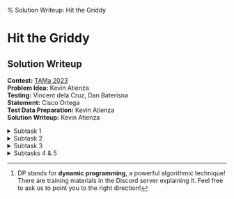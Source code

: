 % Solution Writeup: Hit the Griddy


# Hit the Griddy  
## Solution Writeup

**Contest:** [TAMa 2023](https://noi.ph/tama-2023/)  
**Problem Idea:** Kevin Atienza  
**Testing:** Vincent dela Cruz, Dan Baterisna  
**Statement:** Cisco Ortega  
**Test Data Preparation:** Kevin Atienza  
**Solution Writeup:** Kevin Atienza  



<details class="editorial-section"><summary class="h2">Subtask 1</summary>

<div class="caution">
**Disclaimer:** The first solution we&rsquo;ll describe is the simplest one conceptually, but is not necessarily the easiest one to implement. Nonetheless, we&rsquo;re covering it anyway because the ideas we&rsquo;ll encounter will be useful for later.
</div>


### A straightforward approach

Anyway, the most straightforward solution would be to *just do it* as stated, a.k.a., *brute force*: enumerate all $2^{rc}$ grids, compute $B(G)$ for each of them, and then sum up all these $B(G)^3$. Enumerating grids is relatively straightforward with backtracking, and for the first subtask, $2^{rc} = 2^{25} = 33554432$ which is quite manageable for a computer. The only missing ingredient to fully implement this solution is being able to compute $B(G)$ for a given grid $G$.


### Computing $B(G)$

We are given a grid with $r$ rows and $c$ columns, and we want to make it *based*, i.e., change it so that every row and every column has an even number of cringe memes.

Let&rsquo;s convert a cool meme (&#128511;) into a $0$ and a cringe meme (&#128556;) into a $1$, so the condition translates to: **the sum of every row and every column is even.**

Now, the effect of flipping a cell is to flip the <span class="definition" data-bs-toggle="tooltip" data-bs-placement="bottom" title="The parity of a number is whether it&rsquo;s odd or even. (The word &ldquo;parity&rdquo; itself is related to the word &ldquo;pair&rdquo;.)">parity</span> of exactly one row and exactly one column, namely the row and column containing the cell. Thus, if there are $R$ odd rows, then you need at least $R$ flips to make all these odd rows even. Similarly, if there are $C$ odd columns, then you need at least $C$ flips. Combining these tells us that we need $\max(R, C)$ or more moves to make the grid based.

On the other hand, for every move, we can choose the row and column to flip *independently*. Thus, it seems intuitive that $\max(R, C)$ moves are enough. And indeed, it is:
<div class="theorem">
**Theorem 1:** If the grid $G$ has exactly $R$ odd rows and exactly $C$ odd columns, then $B(G) = \max(R, C)$.
</div>

<details class="proof"><summary>Proof</summary>
Without loss of generality, assume $R \le C$ (we can rotate the grid otherwise), so our goal is to show that $B(G) = C$. Using our earlier argument, at least $\max(R, C) = C$ moves are needed, so all that remains is to show that $C$ moves are enough.

With a greedy strategy, we can turn $R$ odd rows and odd columns even with just $R$ moves; we end up with $0$ odd rows and $C - R$ odd columns. Then, for each of the $C - R$ remaining odd columns, we flip its topmost cell. This makes all columns even, and also all rows even, except potentially the topmost row.

Let&rsquo;s figure out what happens with the topmost row. After the $R$th move, it was even, and each of the final $C - R$ moves flipped it. Thus, it&rsquo;s even if and only if $C - R$ is even, which is equivalent to saying that $R$ and $C$ have the same parity.

But $R$ and $C$ clearly have the same parity, since $R \bmod 2$ is basically the sum of the *whole* grid modulo $2$ (why?), which is also $C \bmod 2$ for a similar reason, so we indeed have $(R \bmod 2) = (C \bmod 2)$. Thus, the topmost row is even after all $C$ moves, and $C$ moves are enough.
</details>

With this formula, we can now easily compute $B(G)$ by computing the parities of all rows and columns, computing $R$ and $C$ from those, and finally computing $B(G)$ as $\max(R, C)$.


### Implementation

Here&rsquo;s an implementation in C++.

<div class="caution">
**Note:** It looks quite a bit involved, mostly because of the backtracking, so if you can&rsquo;t grok this yet, I suggest skipping it for now and proceeding to the following sections which will describe solutions that are simpler to implement. Understanding this is *not* required to understand the following sections.
</div>
<details class="code"><summary class="h4">Code (C++)</summary>

```cpp
#include <bits/stdc++.h>
using namespace std;

using ll = long long;
const ll mod = 998'244'353;

ll solve(int r, int c) {
    vector<vector<int>> G(r, vector<int>(c));

    // this function computes B(G)
    auto B = [&]() {
        // compute parities of rows and columns
        vector<int> odd_row(r), odd_col(c);
        for (int i = 0; i < r; i++) {
            for (int j = 0; j < c; j++) {
                odd_row[i] ^= G[i][j];
                odd_col[j] ^= G[i][j];
            }
        }

        // compute the number of odd_ rows and columns
        int odd_row_count = 0, odd_col_count = 0;
        for (int odd : odd_row) odd_row_count += odd;
        for (int odd : odd_col) odd_col_count += odd;

        // return the larger
        return max(odd_row_count, odd_col_count);
    };

    // this function computes the sum of B(G)^3 across all
    // grids G, assuming all cells before cell (i, j) have
    // already been chosen.
    ll ans = 0;
    function<void(int,int)> sum_grids = [&](int i, int j) {
        if (i >= r) {
            // we're past the last row, so just compute B(G)^3
            ll b = B() % mod;
            (ans += b * b % mod * b) %= mod;
        } else if (j >= c) {
            // we're past the current row, so go to the next row
            sum_grids(i + 1, 0);
        } else {
            // try G[i][j] = 0 and G[i][j] = 1
            for (int v : {0, 1}) {
                G[i][j] = v;
                // ... then go to the next cell
                sum_grids(i, j + 1);
            }
        }
    };
    sum_grids(0, 0);
    
    return ans % mod;
}

int main() {
    int r, c;
    scanf("%d%d", &r, &c);
    printf("%lld\n", (solve(r, c) % mod + mod) % mod);
}
```
</details>
Running this with the input `5 5` gives the answer in \~3 seconds in my computer (when the program is compiled with the `-O3` optimization flag of `g++`).

As for the running time, we can write it as
$$\mathcal{O}((\text{number of grids})\times (\text{time to compute $B(G)$)}).$$
There are $2^{rc}$ grids, and we can compute $B(G)$ in $\mathcal{O}(rc)$ (why?), so the overall time complexity is $\mathcal{O}(2^{rc} rc)$.


### Solving via pen and paper?

This subtask can technically also be solved via pen and paper. The following sections deal with solutions to further subtasks that involve much less computation. Those computations are few enough that they can be done by hand (or with a spreadsheet) to solve this subtask.

</details>



<details class="editorial-section"><summary class="h2">Subtask 2</summary>

### A better approach

It&rsquo;s now clear that we can&rsquo;t go through all possible grids if we hope to solve the remaining subtasks within the lifetime of our sun; $2^{rc}$ is simply too large. On the other hand, the number of possible values of $B(G)$ is relatively small; it&rsquo;s always between $0$ and $\max(r, c)$. This suggests that a better approach might be to count the number of grids for each possible value of $B(G)$.

Inspired by this, let&rsquo;s define the function $\mathit{count}(r, c, b)$ to be the number of $r\times c$ grids $G$ such that $B(G) = b$. With this function, we can now write the answer as
$$\mathit{count}(r, c, 0)\cdot 0^3 + \mathit{count}(r, c, 1)\cdot 1^3 + \mathit{count}(r, c, 2)\cdot 2^3 + \ldots$$
with the sum going the way up to $b = \max(r, c)$; Written in summation notation, this is the same as
$$\sum_{b=0}^{\max(r,c)} \mathit{count}(r, c, b)\cdot b^3.$$

### Computing $\mathit{count}(r, c, b)$

Our goal now is to compute $\mathit{count}(r, c, b)$ for $0 \le b \le \max(r, c)$. There are a couple of ways to do this. In what follows, we&rsquo;ll describe an approach that&rsquo;s relatively straightforward conceptually (but not necessarily implementation-wise).

We know from earlier that $B(G) = \max(R, C)$, where $R$ and $C$ are the numbers of odd rows and columns, respectively. So we probably want to define a new function that counts the number of $r\times c$ grids with exactly $R$ odd rows and $C$ odd columns. Denoting that count by $f(r, c, R, C)$, it&rsquo;s easy to see that
$$\mathit{count}(r, c, b) = \sum_{\substack{R, C \\ \max(R, C) = b}} f(r, c, R, C).$$
So all that remains is to compute $f(r, c, R, C)$ for all $0 \le R \le r$ and $0 \le C \le c$.

Let&rsquo;s now compute $f(r, c, R, C)$. Let&rsquo;s choose which $R$ rows and $C$ columns will be odd, and after choosing these, let&rsquo;s count the number of grids. $f(r, c, R, C)$ will be the sum of these counts among all possible choices. However, since the rows are pretty much the same, as is the columns, these counts ought to be the same! In other words, we can write
$$f(r, c, R, C) = \binom{r}{R} \binom{c}{C} g(r, c, R, C),$$
where $g(r, c, R, C)$ is the number of $r\times c$ grids $G$ with a given selection of $R$ rows and $C$ columns odd, and the rest even. And as we&rsquo;ve just reasoned out, the actual choice doesn&rsquo;t matter, so let&rsquo;s say they&rsquo;re the $R$ topmost rows and the $C$ leftmost columns.


### Computing $g(r, c, R, C)$

So we want to build a grid with the $R$ topmost rows odd, and the $C$ leftmost columns even. For simplicity, let&rsquo;s assume that $0 < R < r$ and $0 < C < c$; we&rsquo;ll deal with edge cases later.

For example, if $r = 4$, $c = 9$, $R = 2$ and $C = 4$, then the grid we&rsquo;re building would look like this.
$$\begin{array}{|ccccccccc|c}
\text{odd} & \text{odd} & \text{odd} & \text{odd} & \text{even} & \text{even} & \text{even} & \text{even} & \text{even} & \\
\hline
\text{?} & \text{?} & \text{?} & \text{?} & \text{?} & \text{?} & \text{?} & \text{?} & \text{?} &  \text{odd} \\
\text{?} & \text{?} & \text{?} & \text{?} & \text{?} & \text{?} & \text{?} & \text{?} & \text{?} &  \text{odd} \\
\text{?} & \text{?} & \text{?} & \text{?} & \text{?} & \text{?} & \text{?} & \text{?} & \text{?} &  \text{even} \\
\text{?} & \text{?} & \text{?} & \text{?} & \text{?} & \text{?} & \text{?} & \text{?} & \text{?} &  \text{even} \\
\hline
\end{array}$$

A straightforward way to build a grid is to build it row by row. This can be stated recursively. First, we choose what the first row looks like. Then, we &ldquo;recursively&rdquo; construct the rest of the grid...somehow.

Let&rsquo;s now go into the details. First, because we assumed $R > 0$, the topmost row must be odd, so if it has exactly $x$ ones, then $x$ must be one of: $1, 3, 5, \ldots$. Fix such an $x$, and let&rsquo;s count the number of grids with exactly $x$ $1$s in the topmost row.

Now, the placement of these $x$ $1$s affects the parities of the columns. On the other hand, the $C$ leftmost columns are pretty much the same as each other, as is the $c - C$ rightmost columns. So if $y$ of these $x$ $1$s belong to the $C$ leftmost columns, and the $x - y$ remaining $1$s belong to the $c - C$ rightmost columns, then that means that, when looking at the &ldquo;rest of the grid&rdquo;, that is, *the grid with the first row removed*:

- $y$ of the $C$ leftmost columns are even, and the remaining $C - y$ are odd;
- $x - y$ of the $c - C$ rightmost columns are odd, and the remaining $(c - C) - (x - y)$ are even.

Thus, as far as the &ldquo;rest of the grid&rdquo; is concerned, there are exactly $C - y + x - y$ odd columns. We can now count the number of them recursively! Since the &ldquo;rest of the grid&rdquo; has $r - 1$ rows, and $R - 1$ of them must be odd, and there are $c$ columns, $C - y + x - y$ of which must be odd, there must be exactly
$$\binom{C}{y} \binom{c - C}{x - y} g(r - 1, c, R - 1, C - y + x - y)$$
such grids, where the binomial coefficients come from choosing which cells will contain the $1$s in the leftmost $C$ and the rightmost $c - C$ columns.

Now, the above count is just for a fixed choice of $x$ and $y$. To compute $g(r, c, R, C)$, we simply sum over all possible values of $x$ and $y$. We thus get the formula:
$$g(r, c, R, C) = \sum_{\substack{x=0 \\ \text{$x$ odd}}}^c \sum_{y=0}^x \binom{C}{y} \binom{c - C}{x - y} g(r - 1, c, R - 1, C - y + x - y).$$
We can now use this to compute $g(r, c, R, C)$. However, this is still incomplete, for a few reasons:

- The above only works if $R > 0$, which is how we knew that the topmost row is odd. If $R = 0$, then the topmost row is even. Well, we can still find a recursive formula similar to the above, just with a couple of changes (such as $x$ now being even, among other things). The formula we get when $R = 0$ is
$$g(r, c, R, C) = \sum_{\substack{x=0 \\ \text{$x$ even}}}^c \sum_{y=0}^x \binom{C}{y} \binom{c - C}{x - y} g(r - 1, c, R, C - y + x - y).$$

- We haven&rsquo;t discussed the base case yet! In our recursion above, the base case is $r = 0$, and the answer is pretty simple: there is only one grid with zero rows and $c$ columns, namely the *empty grid*. Each of its columns is even (because every column is empty, and $0$ is even). Therefore, we have
$$g(0, c, 0, C) = \begin{cases}
1 & \text{if $C = 0$} \\
0 & \text{otherwise.}
\end{cases}$$

- As an implementation detail, you should probably further restrict the summation formula to only those terms where $y \le C$ and $x - y \le c - C$, because $\binom{C}{y}$ or $\binom{c - C}{x - y}$ will be zero anyway. If you don&rsquo;t do this, then at first glance it seems like there won&rsquo;t be any issues since you seem to be just adding zero anyway. However, there&rsquo;s a subtle issue: the value $(C - y + x - y)$&mdash;an argument to the recursive call&mdash;has the potential to exceed $c$, which could become an off-by-one error depending on your implementation.


### Running time

With this, we now have a recursive algorithm to compute $g$, and thus an algorithm to compute $f$, $\mathit{count}$, and the answer. What is the running time? Well, for the algorithm to work, we need to be able to compute binomial coefficients. We can do that by simply building Pascal&rsquo;s triangle, which is basically a graphical manifestation of the recursive formula
$$\binom{n}{r} = \binom{n - 1}{r - 1} + \binom{n - 1}{r}$$
(with base cases $\binom{n}{0} = \binom{n}{n} = 1$). Thus, in our analysis, we can assume that we can compute any binomial coefficient we need with an $\mathcal{O}(1)$ lookup (after an $\mathcal{O}(\max(r, c)^2)$ precomputation; note that we only need up to row $\max(r, c)$ of Pascal&rsquo;s triangle).

So the algorithm consists of:

1. Computing the values $g(r, c, R, C)$ that we need.
2. Computing the values $f(r, c, R, C)$ that we need.
3. Computing the values $\mathit{count}(r, c, b)$ we need.
4. Computing the final sum to get the answer.

Now, it turns out that the first step is the bottleneck, because once we have all the $g$ values we need:

- Each of the $\mathcal{O}(rc)$ values of $f$ we need can be obtained from the corresponding value of $g$ in $\mathcal{O}(1)$ (using our formula).
- We only need the values $\mathit{count}(r, c, b)$ for $0 \le b \le \max(r, c)$. The formula for $\mathit{count}(r, c, b)$ contains at most $r + c + 1$ summands, so it can be computed in $\mathcal{O}(r + c)$ time. Thus, computing all values of $\mathit{count}$ we need takes $\mathcal{O}(\max(r, c)(r + c)) = \mathcal{O}(\max(r, c)^2)$ time.
- The final sum only has $\mathcal{O}(\max(r, c))$ summands.

So all that remains is to analyze the running time of computing the $g(r, c, R, C)$ values we need. Note that the value of the argument &ldquo;$r$&rdquo; here actually varies because of the recursion! On the other hand, notice that the value of $c$ doesn&rsquo;t change at all, so it might as well be fixed. So all in all, we want to compute $g(r', c, R, C)$ for all triples $(r', R, C)$ such that $0 \le R \le r' \le r$ and $0 \le C \le c$.

Now, in general, our formula for $g(r', c, R, C)$ involves a nested sum with $\mathcal{O}(c^2)$ summands (check), so the running time is basically
$$\mathcal{O}(c^2 \cdot (\text{number of distinct arguments})).$$
Also, there are $\mathcal{O}(r^2 c)$ distinct arguments to $g$ (why?), so this is simply $\mathcal{O}(r^2 c^3)$.

The overall running time is then $\mathcal{O}(r^2 c^3)$ since this also dominates all other steps (which are $\mathcal{O}(\max(r, c)^2)$ overall). For subtask 2, we have $r = 64$ and $c = 100$, and this might be too slow. However, we can improve the running time a bit with the following observations:

- The answer for $(r, c)$ is the same as the answer for $(c, r)$, so we may freely swap $r$ and $c$;
- The algorithm runs faster when $r > c$ (because the time complexity &ldquo;$\mathcal{O}(r^2 c^3)$&rdquo; is asymmetric with respect to $r$ and $c$).

Therefore, if $r < c$, we can simply *swap* $r$ and $c$ to make it run faster!

My Python 3 implementation of this solution, when given the input $r = 100$ and $c = 64$, runs in less than one minute.

In the next section, we&rsquo;ll discuss a solution that&rsquo;s much easier to implement and even gets you up to Subtask 3. However, even though the solution presented above is somewhat more involved (e.g., there are more nested loops), in some sense, it&rsquo;s simpler because you need less thinking to derive it; ultimately, it&rsquo;s really &ldquo;just DP&rdquo;.[^1]

</details>



<details class="editorial-section"><summary class="h2">Subtask 3</summary>

The previous solution will choke on subtask 3 because the input values are quite large. To improve on the previous solution, we need a better way to compute $\mathit{count}(r, c, b)$. Building the grid row-by-row is too slow.

It turns out that we can vastly improve our computation of $g(r, c, R, C)$ by building the grid *cell by cell* instead! (Recall that $g(r, c, R, C)$ is the number of $r \times c$ grids where the $R$ topmost rows and $C$ leftmost columns are odd.) To see what I mean, suppose we&rsquo;re choosing the values of the cells in order, left to right, then top to bottom. Now, each cell will contain $0$ or $1$, so generally, there are two choices we can make at every step.

However, things change a bit when we&rsquo;re choosing the rightmost cell of the current row. Since we know the parity of the row, there&rsquo;s really only one remaining choice for the rightmost cell that will give the row the correct parity!

For example, in the following grid, suppose we&rsquo;re now at the cell marked $X$. Since the row has to be odd, the value of $X$ must be $1$.
$$\begin{array}{|ccccccccc|c}
\text{odd} & \text{odd} & \text{odd} & \text{odd} & \text{even} & \text{even} & \text{even} & \text{even} & \text{even} & \\
\hline
1 & 1 & 0 & 0 & 1 & 0 & 0 & 1 & 1 &  \text{odd} \\
0 & 1 & 1 & 0 & 1 & 1 & 0 & 0 & X &  \text{odd} \\
\text{?} & \text{?} & \text{?} & \text{?} & \text{?} & \text{?} & \text{?} & \text{?} & \text{?} &  \text{even} \\
\text{?} & \text{?} & \text{?} & \text{?} & \text{?} & \text{?} & \text{?} & \text{?} & \text{?} &  \text{even} \\
\hline
\end{array}$$

Furthermore, things change again when we&rsquo;re choosing the cells at the bottommost rows. Since each column also has a fixed parity, each cell is again already determined; there&rsquo;s only one choice for each of those cells that will make the parity of the column correct.

For example, in the following grid, suppose we&rsquo;re now at $X$. Then since the column must be odd, the value of $X$ must be $0$.
$$\begin{array}{|ccccccccc|c}
\text{odd} & \text{odd} & \text{odd} & \text{odd} & \text{even} & \text{even} & \text{even} & \text{even} & \text{even} & \\
\hline
1 & 1 & 0 & 0 & 1 & 0 & 0 & 1 & 1 &  \text{odd} \\
0 & 1 & 1 & 0 & 1 & 1 & 0 & 0 & 1 &  \text{odd} \\
1 & 1 & 1 & 0 & 0 & 1 & 0 & 0 & 0 &  \text{even} \\
\text{1} & X & \text{?} & \text{?} & \text{?} & \text{?} & \text{?} & \text{?} & \text{?} &  \text{even} \\
\hline
\end{array}$$


Finally, things get even more special when we reach the bottom-rightmost cell. In that case, it has to satisfy *two* conditions, one for the row, and one for the column. It turns out that both conditions are satisfiable if and only if $R$ and $C$ have the same parity (why?), and in that case, there&rsquo;s exactly one choice again!

Thus, we made exactly $(r - 1)(c - 1)$ independent binary choices, corresponding to the cells not in the rightmost column or bottommost row, and everything else is uniquely determined. Thus, we&rsquo;ve essentially proven the following:

<div class="theorem">

**Theorem 2:** For $r \ge 1$, $c \ge 1$, $0 \le R \le r$, $0 \le C \le c$, we have
$$g(r, c, R, C) = \begin{cases}
2^{(r - 1)(c - 1)} & \text{if $R$ and $C$ have the same parity;} \\
0 & \text{otherwise.}
\end{cases}$$

</div>

This formula simplifies our solution a lot! After precomputing the value of $2^{(r - 1)(c - 1)}$ (modulo $998244353$), computing all the values of $g(r, c, R, C)$ we need now only takes $\mathcal{O}(rc)$ time. And in fact, we can now compute the answer in $\mathcal{O}(rc)$ time overall, which is good enough up to subtask 3.

<div class="task">
**Exercise:** Show that this solution runs in $\mathcal{O}(rc)$ time.
</div>

</details>



<details class="editorial-section"><summary class="h2">Subtasks 4 & 5</summary>

For this subtask, $\mathcal{O}(rc)$ won&rsquo;t be enough. We want something faster.

I&rsquo;ll just leave you with a hint to get you started. (The solution of course needs more steps after this.)
<div class="task">
**Hint:** Try to count the number of grids $G$ for which $B(G) \le b$, rather than $B(G) = b$.
</div>

</details>

[^1]: DP stands for **dynamic programming**, a powerful algorithmic technique! There are training materials in the Discord server explaining it. Feel free to ask us to point you to the right direction!

